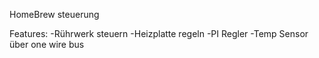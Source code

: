HomeBrew steuerung 

Features:
-Rührwerk steuern
-Heizplatte regeln
    -PI Regler
    -Temp Sensor über one wire bus